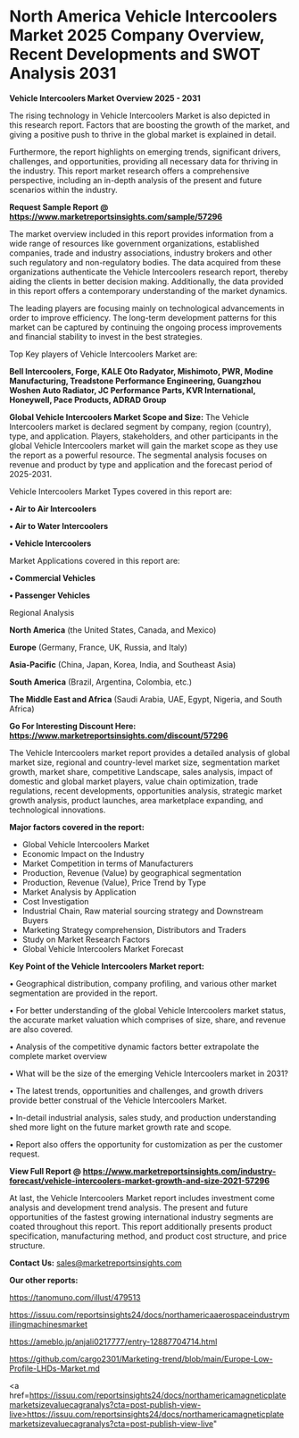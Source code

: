 # North America Vehicle Intercoolers Market 2025 Company Overview, Recent Developments and SWOT Analysis 2031

<Strong> Vehicle Intercoolers Market Overview 2025 - 2031</strong>

The rising technology in Vehicle Intercoolers Market is also depicted in this research report. Factors that are boosting the growth of the market, and giving a positive push to thrive in the global market is explained in detail.

Furthermore, the report highlights on emerging trends, significant drivers, challenges, and opportunities, providing all necessary data for thriving in the industry. This report market research offers a comprehensive perspective, including an in-depth analysis of the present and future scenarios within the industry.

<strong>Request Sample Report @ <a href=https://www.marketreportsinsights.com/sample/57296>https://www.marketreportsinsights.com/sample/57296</a></strong>

The market overview included in this report provides information from a wide range of resources like government organizations, established companies, trade and industry associations, industry brokers and other such regulatory and non-regulatory bodies. The data acquired from these organizations authenticate the Vehicle Intercoolers research report, thereby aiding the clients in better decision making. Additionally, the data provided in this report offers a contemporary understanding of the market dynamics.

The leading players are focusing mainly on technological advancements in order to improve efficiency. The long-term development patterns for this market can be captured by continuing the ongoing process improvements and financial stability to invest in the best strategies.

Top Key players of Vehicle Intercoolers Market are:

<strong>Bell Intercoolers, Forge, KALE Oto Radyator, Mishimoto, PWR, Modine Manufacturing, Treadstone Performance Engineering, Guangzhou Woshen Auto Radiator, JC Performance Parts, KVR International, Honeywell, Pace Products, ADRAD Group</strong>

<strong><b>Global Vehicle Intercoolers Market Scope and Size:</b></strong>
The Vehicle Intercoolers market is declared segment by company, region (country), type, and application. Players, stakeholders, and other participants in the global Vehicle Intercoolers market will gain the market scope as they use the report as a powerful resource. The segmental analysis focuses on revenue and product by type and application and the forecast period of 2025-2031.

Vehicle Intercoolers Market Types covered in this report are:

<strong>• Air to Air Intercoolers

• Air to Water Intercoolers

• Vehicle Intercoolers</strong>

Market Applications covered in this report are:

<strong>• Commercial Vehicles

• Passenger Vehicles</strong> 

Regional Analysis

<strong>North America</strong> (the United States, Canada, and Mexico)

<strong>Europe</strong> (Germany, France, UK, Russia, and Italy)

<strong>Asia-Pacific</strong> (China, Japan, Korea, India, and Southeast Asia)

<strong>South America</strong> (Brazil, Argentina, Colombia, etc.)

<strong>The Middle East and Africa</strong> (Saudi Arabia, UAE, Egypt, Nigeria, and South Africa)

<strong>Go For Interesting Discount Here: <a href=https://www.marketreportsinsights.com/discount/57296>https://www.marketreportsinsights.com/discount/57296</a></strong>

The Vehicle Intercoolers market report provides a detailed analysis of global market size, regional and country-level market size, segmentation market growth, market share, competitive Landscape, sales analysis, impact of domestic and global market players, value chain optimization, trade regulations, recent developments, opportunities analysis, strategic market growth analysis, product launches, area marketplace expanding, and technological innovations.

<strong><b>Major factors covered in the report:</b></strong>
<ul>
  <li>Global Vehicle Intercoolers Market </li>
  <li>Economic Impact on the Industry</li>
  <li>Market Competition in terms of Manufacturers</li>
  <li>Production, Revenue (Value) by geographical segmentation</li>
  <li>Production, Revenue (Value), Price Trend by Type</li>
  <li>Market Analysis by Application</li>
  <li>Cost Investigation</li>
  <li>Industrial Chain, Raw material sourcing strategy and Downstream Buyers</li>
  <li>Marketing Strategy comprehension, Distributors and Traders</li>
  <li>Study on Market Research Factors</li>
  <li>Global Vehicle Intercoolers Market Forecast</li>
</ul>

<strong><b>Key Point of the Vehicle Intercoolers Market report:</b></strong>

• Geographical distribution, company profiling, and various other market segmentation are provided in the report.

• For better understanding of the global Vehicle Intercoolers market status, the accurate market valuation which comprises of size, share, and revenue are also covered.

• Analysis of the competitive dynamic factors better extrapolate the complete market overview

• What will be the size of the emerging Vehicle Intercoolers market in 2031?

• The latest trends, opportunities and challenges, and growth drivers provide better construal of the Vehicle Intercoolers Market.

• In-detail industrial analysis, sales study, and production understanding shed more light on the future market growth rate and scope.

• Report also offers the opportunity for customization as per the customer request.

<strong><b>View Full Report @ <a href=https://www.marketreportsinsights.com/industry-forecast/vehicle-intercoolers-market-growth-and-size-2021-57296>https://www.marketreportsinsights.com/industry-forecast/vehicle-intercoolers-market-growth-and-size-2021-57296</a></b></strong>


At last, the Vehicle Intercoolers Market report includes investment come analysis and development trend analysis. The present and future opportunities of the fastest growing international industry segments are coated throughout this report. This report additionally presents product specification, manufacturing method, and product cost structure, and price structure.

<strong>Contact Us:</strong>
sales@marketreportsinsights.com

<strong>Our other reports:</strong>

<a href=https://tanomuno.com/illust/479513>https://tanomuno.com/illust/479513</a>

<a href=https://issuu.com/reportsinsights24/docs/northamericaaerospaceindustrymillingmachinesmarket>https://issuu.com/reportsinsights24/docs/northamericaaerospaceindustrymillingmachinesmarket</a>

<a href=https://ameblo.jp/anjali0217777/entry-12887704714.html>https://ameblo.jp/anjali0217777/entry-12887704714.html</a>

<a href=https://github.com/cargo2301/Marketing-trend/blob/main/Europe-Low-Profile-LHDs-Market.md>https://github.com/cargo2301/Marketing-trend/blob/main/Europe-Low-Profile-LHDs-Market.md</a>

<a href=https://issuu.com/reportsinsights24/docs/northamericamagneticplatemarketsizevaluecagranalys?cta=post-publish-view-live>https://issuu.com/reportsinsights24/docs/northamericamagneticplatemarketsizevaluecagranalys?cta=post-publish-view-live</a>"
